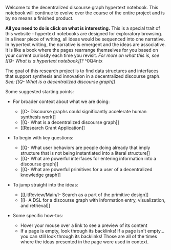 Welcome to the decentralized discourse graph hypertext notebook. This notebook will continue to evolve over the course of the entire project and is by no means a finished product.

**All you need to do is click on what is interesting.** This is a special trait of this website - hypertext notebooks are designed for exploratory browsing. In a linear piece of writing, all ideas would be sequenced into one narrative. In hypertext writing, the narrative is emergent and the ideas are associative. It is like a book where the pages rearrange themselves for you based on your current curiosity each time you revisit. *For more on what this is, see [[Q- What is a hypertext notebook]]?* ^0Q4ntx

The goal of this research project is to find data structures and interfaces that support synthesis and innovation in a decentralized discourse graph. *See: [[Q- What is a decentralized discourse graph]]*

Some suggested starting points:
- For broader context about what we are doing:
	- [[C- Discourse graphs could significantly accelerate human synthesis work]]
	- [[Q- What is a decentralized discourse graph]]
	- [[Research Grant Application]]
- To begin with key questions:
	- [[Q- What user behaviors are people doing already that imply structure that is not being instantiated into a literal structure]]
	- [[Q- What are powerful interfaces for entering information into a discourse graph]]
	- [[Q- What are powerful primitives for a user of a decentralized knowledge graph]]
- To jump straight into the ideas:
	- [[LitReview/Main/I- Search as a part of the primitive design]]
	- [[I- A DSL for a discourse graph with information entry, visualization, and retrieval]]

- Some specific how-tos:
	- Hover your mouse over a link to see a preview of its content
	- If a page is empty, look through its backlinks! If a page isn't empty... you can still look through its backlinks! Those are all of the times where the ideas presented in the page were used in context.

